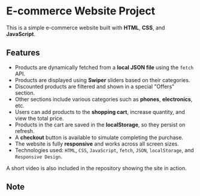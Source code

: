 # E-commerce Website Project

This is a simple e-commerce website built with **HTML**, **CSS**, and **JavaScript**.

## Features

- Products are dynamically fetched from a **local JSON file** using the `fetch` API.
- Products are displayed using **Swiper** sliders based on their categories.
- Discounted products are filtered and shown in a special "Offers" section.
- Other sections include various categories such as **phones**, **electronics**, etc.
- Users can add products to the **shopping cart**, increase quantity, and view the total price.
- Products in the cart are saved in the **localStorage**, so they persist on refresh.
- A **checkout** button is available to simulate completing the purchase.
- The website is fully **responsive** and works across all screen sizes.
- Technologies used: `HTML`, `CSS`, `JavaScript`, `fetch`, `JSON`, `localStorage`, and `Responsive Design`.

A short video is also included in the repository showing the site in action.

## Note




